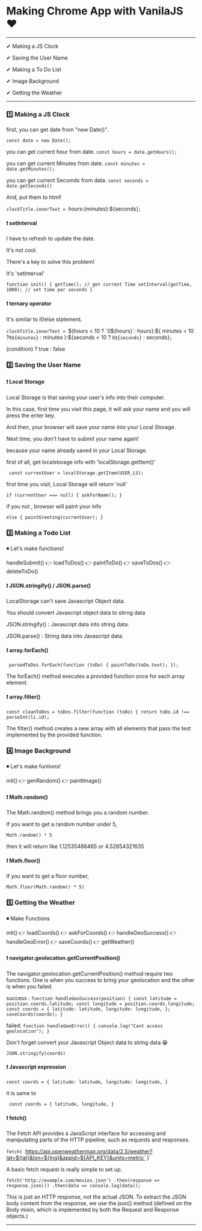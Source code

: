 # Making Chrome App with VanilaJS ❤

---

✔ Making a JS Clock

✔ Saving the User Name

✔ Making a To Do List

✔ Image Background

✔ Getting the Weather

---

### 1️⃣ Making a JS Clock

first, you can get date from "new Date()".

`const date = new Date();`

you can get current hour from date.
`const hours = date.getHours();`

you can get current Minutes from date.
`const minutes = date.getMinutes();`

you can get current Secomds from data.
`const seconds = date.getSeconds() `

And, put them to html!

`clockTitle.innerText = `${hours}:${minutes}:${seconds}`;`

#### ❗ setInterval

I have to refresh to update the date.

It's not cool.

There's a key to solve this problem!

It's 'setInterval'

`function init() { getTime(); // get current Time setInterval(getTime, 1000); // set time per seconds }`

#### ❗ ternary operator

It's similar to if/else statement.

`clockTitle.innerText = `${hours < 10 ? `0${hours}`: hours}:${ minutes < 10 ?`0${minutes}` : minutes
  }:${seconds < 10 ? `0${seconds}` : seconds}`;`

(condition) ? true : false

### 2️⃣ Saving the User Name

#### ❗ Local Storage

Local Storage is that saving your user's info into their computer.

In this case, first time you visit this page, it will ask your name and you will press the enter key.

And then, your browser will save your name into your Local Storage.

Next time, you don't have to submit your name again!

because your name already saved in your Local Storage.

first of all, get localstorage info with 'localStorage.getItem()'

` const currentUser = localStorage.getItem(USER_LS);`

first time you visit, Local Storage will return 'null'

`if (currentUser === null) { askForName(); } `

if you not , browser will paint your info

`else { paintGreeting(currentUser); }`

### 3️⃣ Making a Todo List

◾ Let's make functions!

handleSubmit() 👉 loadToDos() 👉 paintToDo() 👉 saveToDos() 👉 deleteToDo()

#### ❗ JSON.stringify() / JSON.parse()

LocalStorage can't save Javascript Object data.

You should convert Javascript object data to stirng data

JSON.stringify() : Javascript data into string data.

JSON.parse() : String data into Javascript data.

#### ❗ array.forEach()

` parsedToDos.forEach(function (toDo) { paintToDo(toDo.text); });`

The forEach() method executes a provided function once for each array element.

#### ❗ array.filter()

`const cleanToDos = toDos.filter(function (toDo) { return toDo.id !== parseInt(li.id);`

The filter() method creates a new array with all elements that pass the test implemented by the provided function.

### 4️⃣ Image Background

◾ Let's make funtions!

init() 👉 genRandom() 👉 paintImage()

#### ❗ Math.random()

The Math.random() method brings you a random number.

If you want to get a random number under 5,

`Math.random() * 5`

then it will return like 1.12535486465 or 4.52654321635

#### ❗ Math.floor()

If you want to get a floor number,

`Math.floor(Math.random() * 5)`

### 5️⃣ Getting the Weather

◾ Make Functions

init() 👉 loadCoords() 👉 askForCoords() 👉 handleGeoSuccess() 👉 handleGeoError() 👉 saveCoords() 👉 getWeather()

#### ❗ navigator.geolocation.getCurrentPosition()

The navigator.geolocation.getCurrentPosition() method require two functions. One is when you success to bring your geolocation and the other is when you failed.

success : `function handleGeoSuccess(position) { const latitude = position.coords.latitude; const longitude = position.coords.longitude; const coords = { latitude: latitude, longitude: longitude, }; saveCoords(coords); }`

failed: `function handleGeoError() { console.log("Cant access geolocation"); }`

Don't forget convert your Javascript Object data to string data
😁

`JSON.stringify(coords)`

#### ❗ Javascript expression

`const coords = { latitude: latitude, longitude: longitude, }`

it is same to

` const coords = { latitude, longitude, }`

#### ❗ fetch()

The Fetch API provides a JavaScript interface for accessing and manipulating parts of the HTTP pipeline, such as requests and responses.

`fetch( `https://api.openweathermap.org/data/2.5/weather?lat=${lat}&lon=${lng}&appid=${API_KEY}&units=metric`
)`

A basic fetch request is really simple to set up.

`fetch('http://example.com/movies.json') .then(response => response.json()) .then(data => console.log(data));`

This is just an HTTP response, not the actual JSON. To extract the JSON body content from the response, we use the json() method (defined on the Body mixin, which is implemented by both the Request and Response objects.)

---

